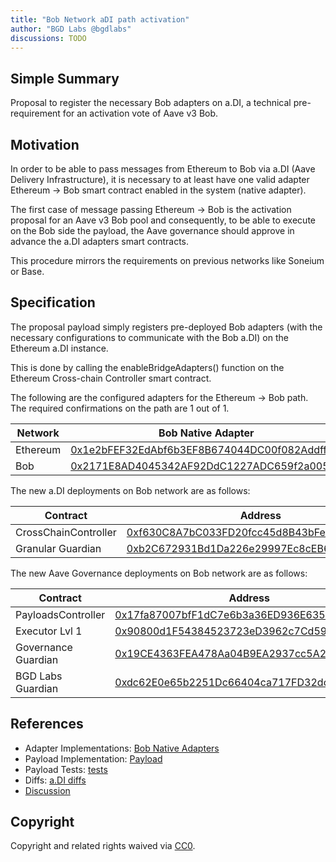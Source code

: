 ```yaml
---
title: "Bob Network aDI path activation"
author: "BGD Labs @bgdlabs"
discussions: TODO
---
```


## Simple Summary

Proposal to register the necessary Bob adapters on a.DI, a technical pre-requirement for an activation vote of Aave v3 Bob.

## Motivation

In order to be able to pass messages from Ethereum to Bob via a.DI (Aave Delivery Infrastructure), it is necessary to at least have one valid adapter Ethereum → Bob smart contract enabled in the system (native adapter).

The first case of message passing Ethereum → Bob is the activation proposal for an Aave v3 Bob pool and consequently, to be able to execute on the Bob side the payload, the Aave governance should approve in advance the a.DI adapters smart contracts.

This procedure mirrors the requirements on previous networks like Soneium or Base.

## Specification

The proposal payload simply registers pre-deployed Bob adapters (with the necessary configurations to communicate with the Bob a.DI) on the Ethereum a.DI instance.

This is done by calling the enableBridgeAdapters() function on the Ethereum Cross-chain Controller smart contract.

The following are the configured adapters for the Ethereum → Bob path. The required confirmations on the path are 1 out of 1.

| Network  | Bob Native Adapter                                                                                                          |
| -------- | --------------------------------------------------------------------------------------------------------------------------- |
| Ethereum | [0x1e2bFEF32EdAbf6b3EF8B674044DC00f082Addff](https://etherscan.io/address/0x1e2bFEF32EdAbf6b3EF8B674044DC00f082Addff)       |
| Bob      | [0x2171E8AD4045342AF92DdC1227ADC659f2a00535](https://explorer.gobob.xyz/address/0x2171E8AD4045342AF92DdC1227ADC659f2a00535) |

The new a.DI deployments on Bob network are as follows:

| Contract             | Address                                                                                                                     |
| -------------------- | --------------------------------------------------------------------------------------------------------------------------- |
| CrossChainController | [0xf630C8A7bC033FD20fcc45d8B43bFe92dE73154F](https://explorer.gobob.xyz/address/0xf630C8A7bC033FD20fcc45d8B43bFe92dE73154F) |
| Granular Guardian    | [0xb2C672931Bd1Da226e29997Ec8cEB60Fb1DA3959](https://explorer.gobob.xyz/address/0xb2C672931Bd1Da226e29997Ec8cEB60Fb1DA3959) |

The new Aave Governance deployments on Bob network are as follows:

| Contract            | Address                                                                                                                     |
| ------------------- | --------------------------------------------------------------------------------------------------------------------------- |
| PayloadsController  | [0x17fa87007bfF1dC7e6b3a36ED936E6355e37237C](https://explorer.gobob.xyz/address/0x17fa87007bfF1dC7e6b3a36ED936E6355e37237C) |
| Executor Lvl 1      | [0x90800d1F54384523723eD3962c7Cd59d7866c83d](https://explorer.gobob.xyz/address/0x90800d1F54384523723eD3962c7Cd59d7866c83d) |
| Governance Guardian | [0x19CE4363FEA478Aa04B9EA2937cc5A2cbcD44be6](https://explorer.gobob.xyz/address/0x19CE4363FEA478Aa04B9EA2937cc5A2cbcD44be6) |
| BGD Labs Guardian   | [0xdc62E0e65b2251Dc66404ca717FD32dcC365Be3A](https://explorer.gobob.xyz/address/0xdc62E0e65b2251Dc66404ca717FD32dcC365Be3A) |

## References

- Adapter Implementations: [Bob Native Adapters](https://github.com/aave-dao/aave-delivery-infrastructure/blob/45e37dc487491a7404953a27245cdeac3c90642a/src/contracts/adapters/bob/BobAdapter.sol)
- Payload Implementation: [Payload](https://github.com/aave-dao/adi-deploy/blob/ed19600c9eae080d7506415b9e50069f0c8f92df/scripts/payloads/adapters/ethereum/Ethereum_Activate_Bob_Bridge_Adapter_Payload.s.sol)
- Payload Tests: [tests](https://github.com/aave-dao/adi-deploy/blob/ed19600c9eae080d7506415b9e50069f0c8f92df/tests/payloads/ethereum/AddBobPathTest.t.sol)
- Diffs: [a.DI diffs](https://github.com/aave-dao/adi-deploy/blob/ed19600c9eae080d7506415b9e50069f0c8f92df/diffs/adi_add_bob_path_to_adiethereum_before_adi_add_bob_path_to_adiethereum_after.md)
- [Discussion](TODO)

## Copyright

Copyright and related rights waived via [CC0](https://creativecommons.org/publicdomain/zero/1.0/).
